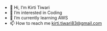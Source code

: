 - 👋 Hi, I’m Kirti Tiwari
- 👀 I’m interested in Coding
- 🌱 I’m currently learning AWS
- 📫 How to reach me kirti.tiwari83@gmail.com

<!---
kirti1926/kirti1926 is a ✨ special ✨ repository because its `README.md` (this file) appears on your GitHub profile.
You can click the Preview link to take a look at your changes.
--->
